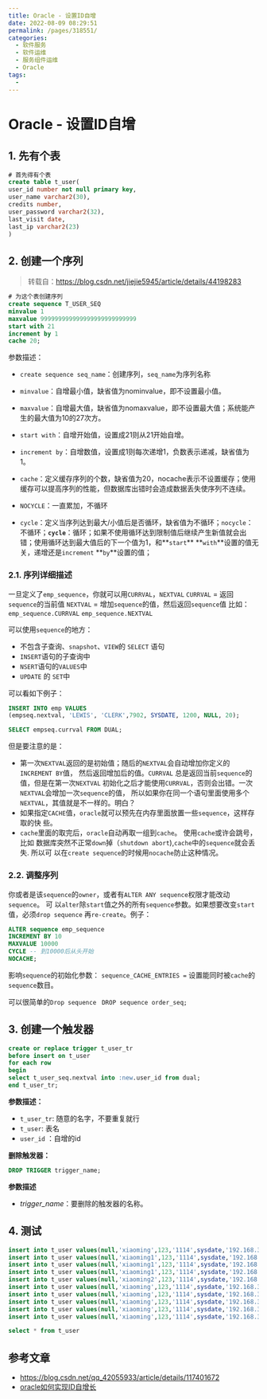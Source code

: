 ```yaml
---
title: Oracle - 设置ID自增
date: 2022-08-09 08:29:51
permalink: /pages/318551/
categories:
  - 软件服务
  - 软件运维
  - 服务组件运维
  - Oracle
tags:
  - 
---
```


# Oracle - 设置ID自增

## 1. 先有个表

```sql
# 首先得有个表
create table t_user(
user_id number not null primary key,
user_name varchar2(30),
credits number,
user_password varchar2(32),
last_visit date,
last_ip varchar2(23)
)
```

## 2. 创建一个序列

> 转载自：https://blog.csdn.net/jiejie5945/article/details/44198283

```sql
# 为这个表创建序列
create sequence T_USER_SEQ
minvalue 1
maxvalue 999999999999999999999999999
start with 21
increment by 1
cache 20;
```

参数描述：

- `create sequence seq_name`：创建序列，`seq_name`为序列名称

- `minvalue`：自增最小值，缺省值为nominvalue，即不设置最小值。

- `maxvalue`：自增最大值，缺省值为nomaxvalue，即不设置最大值；系统能产生的最大值为10的27次方。

- `start with`：自增开始值，设置成21则从21开始自增。

- `increment by`：自增数值，设置成1则每次递增1，负数表示递减，缺省值为1。

- `cache`：定义缓存序列的个数，缺省值为20，nocache表示不设置缓存；使用缓存可以提高序列的性能，但数据库出错时会造成数据丢失使序列不连续。

- `NOCYCLE`：一直累加，不循环
- `cycle`：定义当序列达到最大/小值后是否循环，缺省值为不循环；`nocycle`：不循环；**`cycle`**：循环；如果不使用循环达到限制值后继续产生新值就会出错；使用循环达到最大值后的下一个值为1，和**`start`** **`with`**设置的值无关，递增还是`increment` **`by`**设置的值；

### 2.1. 序列详细描述

一旦定义了`emp_sequence`，你就可以用`CURRVAL`，`NEXTVAL`
`CURRVAL` = 返回`sequence`的当前值
`NEXTVAL` = 增加`sequence`的值，然后返回`sequence`值
比如：
`emp_sequence.CURRVAL`
`emp_sequence.NEXTVAL`

可以使用`sequence`的地方：

- 不包含子查询、`snapshot`、`VIEW`的 `SELECT` 语句
- `INSERT`语句的子查询中
- `NSERT`语句的`VALUES`中
- `UPDATE` 的 `SET`中

可以看如下例子： 

```sql
INSERT INTO emp VALUES
(empseq.nextval, 'LEWIS', 'CLERK',7902, SYSDATE, 1200, NULL, 20); 

SELECT empseq.currval FROM DUAL; 
```

但是要注意的是： 

- 第一次`NEXTVAL`返回的是初始值；随后的`NEXTVAL`会自动增加你定义的`INCREMENT BY`值，
  然后返回增加后的值。`CURRVAL` 总是返回当前`sequence`的值，但是在第一次`NEXTVAL`
  初始化之后才能使用`CURRVAL`，否则会出错。一次`NEXTVAL`会增加一次`sequence`的值，
  所以如果你在同一个语句里面使用多个`NEXTVAL`，其值就是不一样的。明白？ 
- 如果指定`CACHE`值，`oracle`就可以预先在内存里面放置一些`sequence`，这样存取的快
  些。
- `cache`里面的取完后，`oracle`自动再取一组到`cache`。 使用`cache`或许会跳号， 比如
  数据库突然不正常`down`掉（`shutdown abort`),`cache`中的`sequence`就会丢失. 所以可
  以在`create sequence`的时候用`nocache`防止这种情况。 

### 2.2. 调整序列

你或者是该`sequence`的`owner`，或者有`ALTER ANY sequence`权限才能改动`sequence`。 可
以`alter`除`start`值之外的所有`sequence`参数。如果想要改变`start`值，必须`drop sequence`
再`re-create`。例子：

```sql
ALTER sequence emp_sequence
INCREMENT BY 10
MAXVALUE 10000
CYCLE -- 到10000后从头开始
NOCACHE;
```

影响`sequence`的初始化参数： 
`sequence_CACHE_ENTRIES =`
设置能同时被`cache`的`sequence`数目。 

可以很简单的`Drop sequence `
`DROP sequence order_seq; `

## 3.  创建一个触发器

```sql
create or replace trigger t_user_tr
before insert on t_user
for each row
begin
select t_user_seq.nextval into :new.user_id from dual;
end t_user_tr;
```

**参数描述：**

- `t_user_tr`: 随意的名字，不要重复就行
- `t_user`: 表名
- `user_id` ：自增的id

**删除触发器：**

```sql
DROP TRIGGER trigger_name;
```

**参数描述**

- *trigger_name*：要删除的触发器的名称。

## 4. 测试

```sql
insert into t_user values(null,'xiaoming',123,'1114',sysdate,'192.168.37.132');
insert into t_user values(null,'xiaoming1',123,'1114',sysdate,'192.168.37.132');
insert into t_user values(null,'xiaoming1',123,'1114',sysdate,'192.168.37.132');
insert into t_user values(null,'xiaoming1',123,'1114',sysdate,'192.168.37.132');
insert into t_user values(null,'xiaoming2',123,'1114',sysdate,'192.168.37.132');
insert into t_user values(null,'xiaoming',123,'1114',sysdate,'192.168.37.132');
insert into t_user values(null,'xiaoming',123,'1114',sysdate,'192.168.37.132');
insert into t_user values(null,'xiaoming',123,'1114',sysdate,'192.168.37.132');
insert into t_user values(null,'xiaoming',123,'1114',sysdate,'192.168.37.132');
insert into t_user values(null,'xiaoming',123,'1114',sysdate,'192.168.37.132');

select * from t_user
```

## 参考文章

- https://blog.csdn.net/qq_42055933/article/details/117401672
- [oracle如何实现ID自增长](https://blog.csdn.net/QingXu1234/article/details/116048728)
